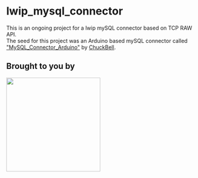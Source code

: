 # lwip_mysql_connector
This is an ongoing  project for a lwip mySQL connector based on TCP RAW API.<br>
The seed for this project was an Arduino based mySQL connector called ["MySQL_Connector_Arduino"](https://github.com/ChuckBell/MySQL_Connector_Arduino) by [ChuckBell](https://github.com/ChuckBell/).

## Brought to you by 

<a href = "https://the-diy-life.co">
<img src="https://the-diy-life.co/images/logo_diylife.jpg"  width="248" height="248">
</a>
